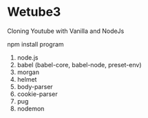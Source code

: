 # Wetube3
Cloning Youtube with Vanilla and NodeJs

npm install program
1. node.js
2. babel (babel-core, babel-node, preset-env)
3. morgan
4. helmet
5. body-parser
6. cookie-parser
7. pug
8. nodemon